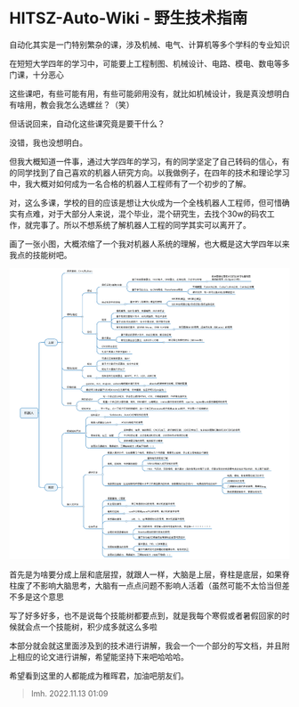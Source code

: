 # HITSZ-Auto-Wiki - 野生技术指南

自动化其实是一门特别繁杂的课，涉及机械、电气、计算机等多个学科的专业知识  

在短短大学四年的学习中，可能要上工程制图、机械设计、电路、模电、数电等多门课，十分恶心  

这些课吧，有些可能有用，有些可能卵用没有，就比如机械设计，我是真没想明白有啥用，教会我怎么选螺丝？（笑）  

但话说回来，自动化这些课究竟是要干什么？  

没错，我也没想明白。  

但我大概知道一件事，通过大学四年的学习，有的同学坚定了自己转码的信心，有的同学找到了自己喜欢的机器人研究方向。以我做例子，在四年的技术和理论学习中，我大概对如何成为一名合格的机器人工程师有了一个初步的了解。  

对，这么多课，学校的目的应该是想让大伙成为一个全栈机器人工程师，但可惜确实有点难，对于大部分人来说，混个毕业，混个研究生，去找个30w的码农工作，就完事了。所以不想系统了解机器人工程的同学其实可以离开了。  

画了一张小图，大概浓缩了一个我对机器人系统的理解，也大概是这大学四年以来我点的技能树吧。  

  ![机器人](robot.png)

首先是为啥要分成上层和底层捏，就跟人一样，大脑是上层，脊柱是底层，如果脊柱废了不影响大脑思考，大脑有一点点问题不影响人活着（虽然可能不太恰当但差不多是这个意思  

写了好多好多，也不是说每个技能树都要点到，就是我每个寒假或者暑假回家的时候就会点一个技能树，积少成多就这么多啦  

本部分就会就这里面涉及到的技术进行讲解，我会一个一个部分的写文档，并且附上相应的论文进行讲解，希望能坚持下来吧哈哈哈。  

希望看到这里的人都能成为稚晖君，加油吧朋友们。

> lmh. 2022.11.13 01:09
